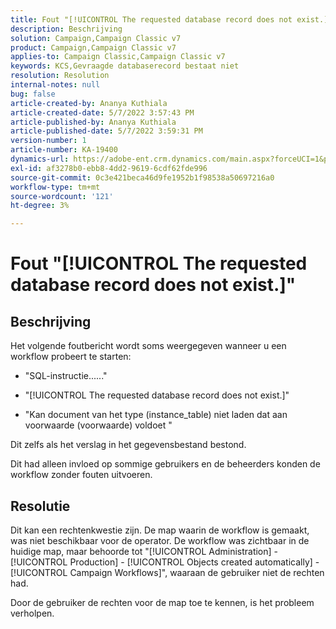 ```yaml
---
title: Fout "[!UICONTROL The requested database record does not exist.]"
description: Beschrijving
solution: Campaign,Campaign Classic v7
product: Campaign,Campaign Classic v7
applies-to: Campaign Classic,Campaign Classic v7
keywords: KCS,Gevraagde databaserecord bestaat niet
resolution: Resolution
internal-notes: null
bug: false
article-created-by: Ananya Kuthiala
article-created-date: 5/7/2022 3:57:43 PM
article-published-by: Ananya Kuthiala
article-published-date: 5/7/2022 3:59:31 PM
version-number: 1
article-number: KA-19400
dynamics-url: https://adobe-ent.crm.dynamics.com/main.aspx?forceUCI=1&pagetype=entityrecord&etn=knowledgearticle&id=caa7bd67-1ece-ec11-a7b5-0022480a8e40
exl-id: af3278b0-ebb8-4dd2-9619-6cdf62fde996
source-git-commit: 0c3e421beca46d9fe1952b1f98538a50697216a0
workflow-type: tm+mt
source-wordcount: '121'
ht-degree: 3%

---
```


# Fout &quot;[!UICONTROL The requested database record does not exist.]&quot;

## Beschrijving


Het volgende foutbericht wordt soms weergegeven wanneer u een workflow probeert te starten:

- &quot;SQL-instructie......&quot;

- &quot;[!UICONTROL The requested database record does not exist.]&quot;

- &quot;Kan document van het type (instance_table) niet laden dat aan voorwaarde (voorwaarde) voldoet &quot;

Dit zelfs als het verslag in het gegevensbestand bestond.

Dit had alleen invloed op sommige gebruikers en de beheerders konden de workflow zonder fouten uitvoeren.


## Resolutie


Dit kan een rechtenkwestie zijn. De map waarin de workflow is gemaakt, was niet beschikbaar voor de operator. De workflow was zichtbaar in de huidige map, maar behoorde tot &quot;[!UICONTROL Administration] - [!UICONTROL Production] - [!UICONTROL Objects created automatically] - [!UICONTROL Campaign Workflows]&quot;, waaraan de gebruiker niet de rechten had.

Door de gebruiker de rechten voor de map toe te kennen, is het probleem verholpen.
